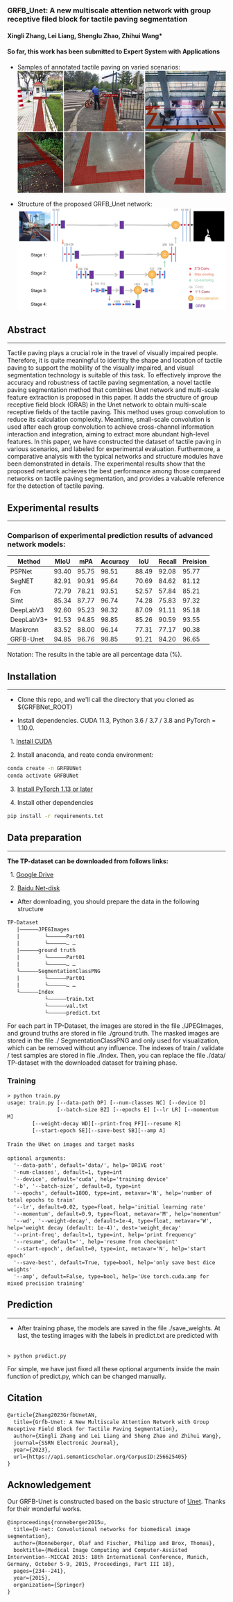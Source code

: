 ### GRFB_Unet: A new multiscale attention network with group receptive filed block for tactile paving segmentation
#### Xingli Zhang, Lei Liang, Shenglu Zhao, Zhihui Wang*
#### So far, this work has been submitted to Expert System with Applications
* Samples of annotated tactile paving on varied scenarios:
![](assets/img.png)

* Structure of the proposed GRFB_Unet network:
![](assets/img_1.png)
## Abstract
******
Tactile paving plays a crucial role in the travel of visually impaired people. Therefore, it is quite meaningful to identity the shape and location of tactile paving to support the mobility of the visually impaired, and visual segmentation technology is suitable of this task. To effectively improve the accuracy and robustness of tactile paving segmentation, a novel tactile paving segmentation method that combines Unet network and multi-scale feature extraction is proposed in this paper. It adds the structure of group receptive field block (GRAB) in the Unet network to obtain multi-scale receptive fields of the tactile paving. This method uses group convolution to reduce its calculation complexity. Meantime, small-scale convolution is used after each group convolution to achieve cross-channel information interaction and integration, aiming to extract more abundant high-level features. In this paper, we have constructed the dataset of tactile paving in various scenarios, and labeled for experimental evaluation. Furthermore, a comparative analysis with the typical networks and structure modules have been demonstrated in details. The experimental results show that the proposed network achieves the best performance among those compared networks on tactile paving segmentation, and provides a valuable reference for the detection of tactile paving.

## Experimental results
****

### Comparison of experimental prediction results of advanced network models:

| Method     | MIoU   | mPA     | Accuracy   | IoU    | Recall | Preision  |
|------------|--------|---------|------------|--------|--------|-----------|
| PSPNet     | 93.40  | 95.75   | 98.51      | 88.49  | 92.08  | 95.77     |
| SegNET     | 82.91  | 90.91   | 95.64      | 70.69  | 84.62  | 81.12     |
| Fcn        | 72.79  | 78.21   | 93.51      | 52.57  | 57.84  | 85.21     |
| Simt       | 85.34  | 87.77   | 96.74      | 74.28  | 75.83  | 97.32     |
| DeepLabV3  | 92.60  | 95.23   | 98.32      | 87.09  | 91.11  | 95.18     |
| DeepLabV3+ | 91.53  | 94.85   | 98.85      | 85.26  | 90.59  | 93.55     |
| Maskrcnn   | 83.52  | 88.00   | 96.14      | 77.31  | 77.17  | 90.38     |
| GRFB-Unet  | 94.85  | 96.76   | 98.85      | 91.21  | 94.20  | 96.65     |
Notation: The results in the table are all percentage data (%).
## Installation
****
* Clone this repo, and we'll call the directory that you cloned as ${GRFBNet_ROOT}

* Install dependencies. CUDA 11.3, Python 3.6 / 3.7 / 3.8 and PyTorch = 1.10.0.

&ensp;1. [Install CUDA](https://developer.nvidia.com/cuda-downloads)

&ensp;2. Install anaconda, and reate conda environment:
```bash
conda create -n GRFBUNet
conda activate GRFBUNet
```
&ensp;3. [Install PyTorch 1.13 or later](https://pytorch.org/get-started/locally/)

&ensp;4. Install other dependencies
```bash
pip install -r requirements.txt
```
## Data preparation
***
**The TP-dataset can be downloaded from follows links:**

&ensp;1. [Google Drive](http://drive.google.com/)

&ensp;2. [Baidu Net-disk](https://pan.baidu.com/)

* After downloading, you should prepare the data in the following structure

```
TP-Dataset
   |——————JPEGImages
   |        └——————Part01
   |        └——————… …
   |——————ground truth
   |        └——————Part01
   |        └——————… …
   └——————SegmentationClassPNG
   |        └——————Part01
   |        └——————… …
   └——————Index
            └——————train.txt
            └——————val.txt
            └——————predict.txt
```
For each part in TP-Dataset, the images are stored in the file ./JPEGImages, and ground truths are stored in file ./ground truth. The masked images are stored in the file ./ SegmentationClassPNG and only used for visualization, which can be removed without any influence.
The indexes of train / validate / test samples are stored in flie ./Index.
Then, you can replace the file ./data/ TP-dataset with the downloaded dataset for training phase. 

### Training

```console
> python train.py
usage: train.py [--data-path DP] [--num-classes NC] [--device D]
                [--batch-size BZ] [--epochs E] [--lr LR] [--momentum M]
		[--weight-decay WD][--print-freq PF][--resume R]
		[--start-epoch SE][--save-best SB][--amp A]

Train the UNet on images and target masks

optional arguments:
  '--data-path', default='data/', help='DRIVE root'
  '-num-classes', default=1, type=int
  '--device', default='cuda', help='training device'
  '-b', '--batch-size', default=8, type=int
  '--epochs', default=1800, type=int, metavar='N', help='number of total epochs to train'
  '--lr', default=0.02, type=float, help='initial learning rate'
  '--momentum', default=0.9, type=float, metavar='M', help='momentum'
  '--wd', '--weight-decay', default=1e-4, type=float, metavar='W', help='weight decay (default: 1e-4)', dest='weight_decay'
  '--print-freq', default=1, type=int, help='print frequency'
  '--resume', default='', help='resume from checkpoint'
  '--start-epoch', default=0, type=int, metavar='N', help='start epoch'
  '--save-best', default=True, type=bool, help='only save best dice weights'
  '--amp', default=False, type=bool, help='Use torch.cuda.amp for mixed precision training'
```
## Prediction
***
* After training phase, the models are saved in the file ./save_weights. At last, the testing images with the labels in predict.txt are predicted with

```console

> python predict.py

```
For simple, we have just fixed all these optional arguments inside the main function of predict.py, which can be changed manually.

## Citation

```
@article{Zhang2023GrfbUnetAN,
  title={Grfb-Unet: A New Multiscale Attention Network with Group Receptive Field Block for Tactile Paving Segmentation},
  author={Xingli Zhang and Lei Liang and Sheng Zhao and Zhihui Wang},
  journal={SSRN Electronic Journal},
  year={2023},
  url={https://api.semanticscholar.org/CorpusID:256625405}
}
```
## Acknowledgement
Our GRFB-Unet is constructed based on the basic structure of [Unet](https://arxiv.org/abs/1505.04597). Thanks for their wonderful works.
```
@inproceedings{ronneberger2015u,
  title={U-net: Convolutional networks for biomedical image segmentation},
  author={Ronneberger, Olaf and Fischer, Philipp and Brox, Thomas},
  booktitle={Medical Image Computing and Computer-Assisted Intervention--MICCAI 2015: 18th International Conference, Munich, Germany, October 5-9, 2015, Proceedings, Part III 18},
  pages={234--241},
  year={2015},
  organization={Springer}
}
```
